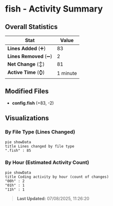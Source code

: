 # fish - Activity Summary 

## Overall Statistics

| Stat                   | Value                                                             |
| ---------------------- | ----------------------------------------------------------------- |
| **Lines Added** (➕)   | 83                                          |
| **Lines Removed** (➖) | 2                                        |
| **Net Change** (↕)    | 81                |
| **Active Time** (⌚)   | 1 minute |


## Modified Files
- **config.fish** (+83, -2)

## Visualizations

### By File Type (Lines Changed)

```mermaid
pie showData
title Lines changed by file type
".fish" : 85
```

### By Hour (Estimated Activity Count)

```mermaid
pie showData
title Coding activity by hour (count of changes)
"00h" : 2
"01h" : 1
"11h" : 1
```


> **Last Updated:** 07/08/2025, 11:26:20